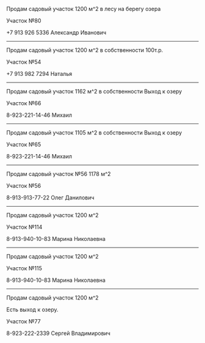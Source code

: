 Продам садовый участок 1200 м^2 в лесу на берегу озера

Участок №80

+7 913 926 5336 Александр Иванович

***

Продам садовый участок 1200 м^2  в собственности 
100т.р.

Участок №54

+7 913 982 7294 Наталья

***

Продам садовый участок 1162 м^2  в собственности
Выход к озеру

Участок №66

8-923-221-14-46 Михаил

***

Продам садовый участок 1105 м^2  в собственности 
Выход к озеру

Участок №65

8-923-221-14-46 Михаил

***

Продам садовый участок №56 1178 м^2


Участок №56

8-913-913-77-22 Олег Данилович

***

Продам садовый участок   1200 м^2


Участок №114

8-913-940-10-83 Марина Николаевна

***

Продам садовый участок  1200 м^2


Участок №115

8-913-940-10-83 Марина Николаевна

***
Продам садовый участок  1200 м^2

Есть выход к озеру.

Участок №77

8-923-222-2339 Сергей Владимирович

